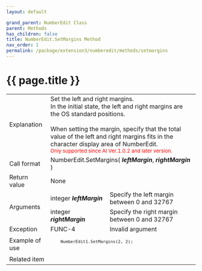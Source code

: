 ```yaml
---
layout: default

grand_parent: NumberEdit Class
parent: Methods
has_children: false
title: NumberEdit.SetMargins Method
nav_order: 1
permalink: /package/extension3/numberedit/methods/setmargins
---
```

# {{ page.title }}

<table>
  <tr>
    <td>Explanation</td>
    <td colspan="2">Set the left and right margins.<br>In the initial state, the left and right margins are the OS standard positions.<br><br>When setting the margin, specify that the total value of the left and right margins fits in the character display area of NumberEdit.<br><small><span style="color:red">Only supported since AI Ver.1.0.2 and later version.</span></small></td>
  </tr>
  <tr>
    <td>Call format</td>
    <td colspan="2">NumberEdit.SetMargins( <b><i>leftMargin</i></b>, <b><i>rightMargin</i></b> )</td>
  </tr>
  <tr>
    <td>Return value</td>
    <td colspan="2">None</td>
  </tr>  
  <tr>
    <td rowspan="2">Arguments</td>
    <td>integer <b><i>leftMargin</i></b></td>
    <td>Specify the left margin between 0 and 32767 </td>
  </tr>
  <tr>
    <td>integer <b><i>rightMargin</i></b></td>
    <td>Specify the right margin between 0 and 32767</td>
  </tr>
  <tr>
    <td>Exception</td>
    <td>FUNC-4</td>
    <td>Invalid argument</td>
  </tr>
  <tr>
    <td>Example of use</td>
    <td colspan="2"><code><pre>
    NumberEdit1.SetMargins(2, 2);
    </pre></code></td>
  </tr>
  <tr>
    <td>Related item</td>
    <td colspan="2"></td>
  </tr>
</table>
